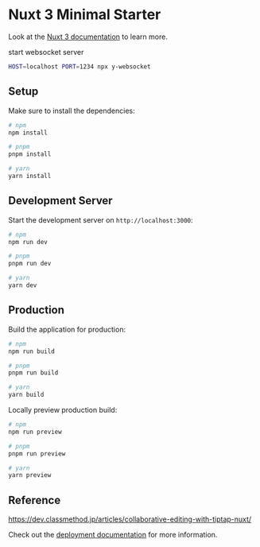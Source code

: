 # Nuxt 3 Minimal Starter

Look at the [Nuxt 3 documentation](https://nuxt.com/docs/getting-started/introduction) to learn more.

start websocket server
```bash
HOST=localhost PORT=1234 npx y-websocket
```


## Setup

Make sure to install the dependencies:

```bash
# npm
npm install

# pnpm
pnpm install

# yarn
yarn install
```

## Development Server

Start the development server on `http://localhost:3000`:

```bash
# npm
npm run dev

# pnpm
pnpm run dev

# yarn
yarn dev
```

## Production

Build the application for production:

```bash
# npm
npm run build

# pnpm
pnpm run build

# yarn
yarn build
```

Locally preview production build:

```bash
# npm
npm run preview

# pnpm
pnpm run preview

# yarn
yarn preview
```

## Reference
https://dev.classmethod.jp/articles/collaborative-editing-with-tiptap-nuxt/


Check out the [deployment documentation](https://nuxt.com/docs/getting-started/deployment) for more information.
